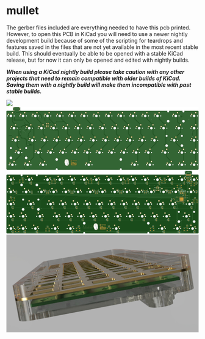 # mullet
The gerber files included are everything needed to have this pcb printed. However, to open this PCB in KiCad you will need to use a newer nightly development build because of some of the scripting for teardrops and features saved in the files that are not yet available in the most recent stable build.
This should eventually be able to be opened with a stable KiCad release, but for now it can only be opened and edited with nightly builds.

***When using a KiCad nightly build please take caution with any other projects that need to remain compatible with older builds of KiCad. Saving them with a nightly build will make them incompatible with past stable builds.***

![](https://i.imgur.com/4ngeYQD.png)
![](./images/topRender.jpg)
![](./images/bottomRender.jpg)
![](./images/mullet-case.jpg)
